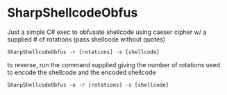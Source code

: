 # SharpShellcodeObfus

Just a simple C# exec to obfusate shellcode using caeser cipher w/ a supplied # of rotations (pass shellcode without quotes)

```
SharpShellcodeObfus -r [rotations] -s [shellcode]
```

to reverse, run the command supplied giving the number of rotations used to encode the shellcode and the encoded shellcode
```
SharpShellcodeObfus -o -r [rotations] -s [shellcode]
```
